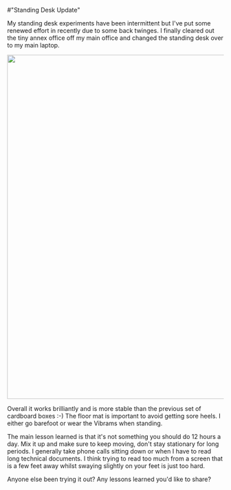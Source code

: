 #"Standing Desk Update"

My standing desk experiments have been intermittent but I've put some renewed effort in recently due to some back twinges. I finally cleared out the tiny annex office off my main office and changed the standing desk over to my main laptop.

<img class="alignnone" src="https://lh6.googleusercontent.com/-PHy7o9YZt-s/UFbu2t09wdI/AAAAAAAAi0M/ADd7EW7ZTQ4/s800/2012-09-17%25252009.58.27.jpg" alt="" width="600" height="800" />

Overall it works brilliantly and is more stable than the previous set of cardboard boxes :-) The floor mat is important to avoid getting sore heels. I either go barefoot or wear the Vibrams when standing.

The main lesson learned is that it's not something you should do 12 hours a day. Mix it up and make sure to keep moving, don't stay stationary for long periods. I generally take phone calls sitting down or when I have to read long technical documents. I think trying to read too much from a screen that is a few feet away whilst swaying slightly on your feet is just too hard.

Anyone else been trying it out? Any lessons learned you'd like to share?

&nbsp;